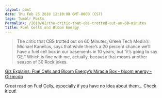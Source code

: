 ```yaml
---
layout: post
date: Thu Feb 25 2010 12:10:08 GMT-0600 (CST)
tags: Tumblr Posts
Permalink: /2010/02/the-critic-that-cbs-trotted-out-on-60-minutes
title: Fuel Cells and Bloom Energy
---
```


> The critic that CBS trotted out on 60 Minutes, Green Tech Media’s Michael Kanellos, says that while there’s a 20 percent chance we’ll have a fuel cell box in our basements in 10 years, but “it’s going to say GE.” Which is fine with me, actually, because that means another season of 30 Rock jokes.

[Giz Explains: Fuel Cells and Bloom Energy’s Miracle Box - bloom energy - Gizmodo](http://gizmodo.com/5479460/giz-explains-fuel-cells-and-bloom-energys-miracle-box?utm_source=feedburner&utm_medium=feed&utm_campaign=Feed%3A+gizmodo%2Ffull+%28Gizmodo%29&utm_content=Google+Reader)

Great read on Fuel Cells, especially if you have no idea about them… Check it out!
